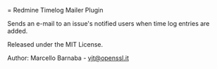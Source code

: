 = Redmine Timelog Mailer Plugin

Sends an e-mail to an issue's notified users when time log entries are added.

Released under the MIT License.

Author: Marcello Barnaba - vjt@openssl.it
